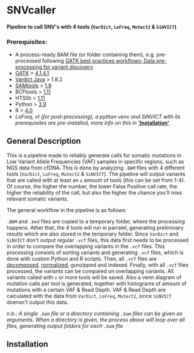 # SNVcaller
#### **Pipeline to call SNV's with 4 tools (`VarDict`, `LoFreq`, `Mutect2` & `SiNVICT`)**

### Prerequisites:
 * A process-ready BAM file (or folder containing them), e.g. pre-processed following [GATK best practices workflows; Data pre-processing for variant discovery](https://gatk.broadinstitute.org/hc/en-us/articles/360035535912-Data-pre-processing-for-variant-discovery)
 * [GATK](https://gatk.broadinstitute.org/hc/en-us) > [4.1.4.1](https://github.com/broadinstitute/gatk/releases/tag/4.1.4.1)
 * [Vardict Java](https://bioconda.github.io/recipes/vardict-java/README.html) > 1.8.2
 * [SAMtools](http://www.htslib.org/) > [1.9](http://www.htslib.org/download/)
 * BCFtools > [1.11](http://www.htslib.org/download/)
 * HTSlib > [1.11](http://www.htslib.org/download/)
 * Python > [3.9](https://www.python.org/downloads/release/python-390/)
 * R > [4.0](https://cran.r-project.org/bin/windows/base/)
 * *LoFreq, vt (for post-processing), a python venv and SiNVICT with its prerequisites are pre-installed, more info on this in* [__'Installation'__](https://github.com/nickveltmaat/SNVcaller/blob/main/README.md#installation)

## General Description
This is a pipeline made to reliably generate calls for somatic mutations in Low Variant Allele Frequencies (VAF) samples in specific regions, such as NGS data from cfDNA. This is done by analyzing `.BAM` files with 4 different tools (`VarDict`, `LoFreq`, `Mutect2` & `SiNVICT`). The pipeline will output variants that are called with at least an `x` amount of tools (this can be set from 1-4). Of course, the higher the number, the lower False Positive call rate, the higher the reliability of the call, but also the higher the chance you'll miss relevant somatic variants. 

The general workflow in the pipeline is as follows: 

`.BAM` and `.bed` files are copied to a temporary folder, where the processing happens. Ather that, the 4 tools will run in parralel, generating preliminary results which are also stored in the temporary folder. Since `VarDict` and `SiNVICT` don't output regular `.vcf` files, this data first needs to be processed in order to compare the overlapping variants in the `.vcf` files. This processing consists of sorting variants and generating `.vcf` files, which is done with custom Python and R scripts. Then, all `.vcf` files are [decomposed](https://genome.sph.umich.edu/wiki/Vt#Decompose), [normalized](https://genome.sph.umich.edu/wiki/Vt#Normalization), gunzipped and indexed. Finally, with all `.vcf` files processed, the variants can be compared on overlapping variants. All variants called with `x` or more tools will be saved. Also a venn diagram of mutation calls per tool is generated, together with histograms of amount of mutations with a certain VAF & Read Depth. VAF & Read Depth are calculated with the data from `VarDict`, `LoFreq`, `Mutect2`, since `SiNVICT` doensn't output this data. 

*n.b.: A single `.bam` file or a directory containing `.bam` files can be given as arguments. When a directory is given, the process above will loop over all files, generating output folders for each `.bam` file* 



## Installation
